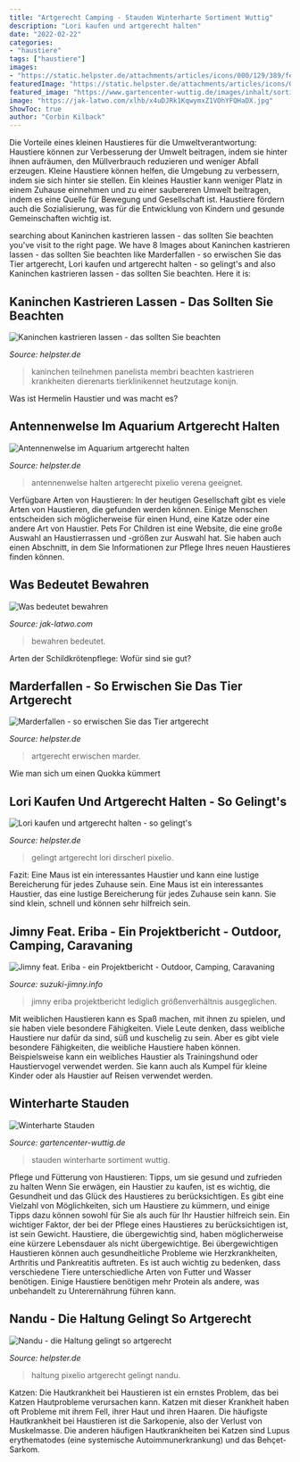 ```yaml
---
title: "Artgerecht Camping - Stauden Winterharte Sortiment Wuttig"
description: "Lori kaufen und artgerecht halten"
date: "2022-02-22"
categories:
- "haustiere"
tags: ["haustiere"]
images:
- "https://static.helpster.de/attachments/articles/icons/000/129/389/featured/iStock_000014159941XSmall.jpg"
featuredImage: "https://static.helpster.de/attachments/articles/icons/000/162/923/featured/545863_web_R_K_by_Wolfgang_Dirscherl_pixelio.de.jpg"
featured_image: "https://www.gartencenter-wuttig.de/images/inhalt/sortiment/winterharte-stauden/Stauden-Wuttig-11.jpg"
image: "https://jak-latwo.com/xlhb/x4uDJRk1KqwymxZ1VOhYFQHaDX.jpg"
ShowToc: true
author: "Corbin Kilback"
---
```



Die Vorteile eines kleinen Haustieres für die Umweltverantwortung: Haustiere können zur Verbesserung der Umwelt beitragen, indem sie hinter ihnen aufräumen, den Müllverbrauch reduzieren und weniger Abfall erzeugen.
Kleine Haustiere können helfen, die Umgebung zu verbessern, indem sie sich hinter sie stellen. Ein kleines Haustier kann weniger Platz in einem Zuhause einnehmen und zu einer saubereren Umwelt beitragen, indem es eine Quelle für Bewegung und Gesellschaft ist. Haustiere fördern auch die Sozialisierung, was für die Entwicklung von Kindern und gesunde Gemeinschaften wichtig ist.

	

		
searching about Kaninchen kastrieren lassen - das sollten Sie beachten you've visit to the right page. We have 8 Images about Kaninchen kastrieren lassen - das sollten Sie beachten like Marderfallen - so erwischen Sie das Tier artgerecht, Lori kaufen und artgerecht halten - so gelingt&#039;s and also Kaninchen kastrieren lassen - das sollten Sie beachten. Here it is:
		
    
## Kaninchen Kastrieren Lassen - Das Sollten Sie Beachten

<img loading=lazy src="https://static.helpster.de/attachments/articles/icons/000/129/389/featured/iStock_000014159941XSmall.jpg" onerror="this.onerror=null;this.src='https://tse2.mm.bing.net/th?id=OIP.tilFYs4gCghj2YOQAKAocAAAAA&amp;pid=15.1';" alt="Kaninchen kastrieren lassen - das sollten Sie beachten">

_Source: helpster.de_

>kaninchen teilnehmen panelista membri beachten kastrieren krankheiten dierenarts tierklinikennet heutzutage konijn. 

	

Was ist Hermelin Haustier und was macht es?

    
## Antennenwelse Im Aquarium Artgerecht Halten

<img loading=lazy src="https://static.helpster.de/attachments/articles/icons/000/096/003/featured/47367_web_R_K_by_Verena_N._pixelio.de.jpg" onerror="this.onerror=null;this.src='https://tse2.mm.bing.net/th?id=OIP.YqiP3q-KcbHTCdj1Fy0UhAHaE8&amp;pid=15.1';" alt="Antennenwelse im Aquarium artgerecht halten">

_Source: helpster.de_

>antennenwelse halten artgerecht pixelio verena geeignet. 

	

Verfügbare Arten von Haustieren:
In der heutigen Gesellschaft gibt es viele Arten von Haustieren, die gefunden werden können. Einige Menschen entscheiden sich möglicherweise für einen Hund, eine Katze oder eine andere Art von Haustier. Pets For Children ist eine Website, die eine große Auswahl an Haustierrassen und -größen zur Auswahl hat. Sie haben auch einen Abschnitt, in dem Sie Informationen zur Pflege Ihres neuen Haustieres finden können.

    
## Was Bedeutet Bewahren

<img loading=lazy src="https://jak-latwo.com/xlhb/x4uDJRk1KqwymxZ1VOhYFQHaDX.jpg" onerror="this.onerror=null;this.src='https://tse4.mm.bing.net/th?id=OIP.u1hoLUHDJAatrRDm3YcYlgAAAA&amp;pid=15.1';" alt="Was bedeutet bewahren">

_Source: jak-latwo.com_

>bewahren bedeutet. 

	

Arten der Schildkrötenpflege: Wofür sind sie gut?

    
## Marderfallen - So Erwischen Sie Das Tier Artgerecht

<img loading=lazy src="https://static.helpster.de/attachments/articles/icons/000/139/394/featured/iStock_000020983173XSmall.jpg" onerror="this.onerror=null;this.src='https://tse3.mm.bing.net/th?id=OIP.8vjwVlmGBaX_t0ii7NFEMwHaE8&amp;pid=15.1';" alt="Marderfallen - so erwischen Sie das Tier artgerecht">

_Source: helpster.de_

>artgerecht erwischen marder. 

	

Wie man sich um einen Quokka kümmert

    
## Lori Kaufen Und Artgerecht Halten - So Gelingt&#039;s

<img loading=lazy src="https://static.helpster.de/attachments/articles/icons/000/162/923/featured/545863_web_R_K_by_Wolfgang_Dirscherl_pixelio.de.jpg" onerror="this.onerror=null;this.src='https://tse3.mm.bing.net/th?id=OIP.xrKfw8OjEErCIcgbEtzLJQHaE6&amp;pid=15.1';" alt="Lori kaufen und artgerecht halten - so gelingt&#039;s">

_Source: helpster.de_

>gelingt artgerecht lori dirscherl pixelio. 

	

Fazit: Eine Maus ist ein interessantes Haustier und kann eine lustige Bereicherung für jedes Zuhause sein.
Eine Maus ist ein interessantes Haustier, das eine lustige Bereicherung für jedes Zuhause sein kann. Sie sind klein, schnell und können sehr hilfreich sein.

    
## Jimny Feat. Eriba - Ein Projektbericht - Outdoor, Camping, Caravaning

<img loading=lazy src="https://cdn.discordapp.com/attachments/677646922814717952/677855109367070777/20190710_181027.jpg" onerror="this.onerror=null;this.src='https://tse3.mm.bing.net/th?id=OIP.TRM2T8N6Y5cBQPO92LTwEAHaEK&amp;pid=15.1';" alt="Jimny feat. Eriba - ein Projektbericht - Outdoor, Camping, Caravaning">

_Source: suzuki-jimny.info_

>jimny eriba projektbericht lediglich größenverhältnis ausgeglichen. 

	

Mit weiblichen Haustieren kann es Spaß machen, mit ihnen zu spielen, und sie haben viele besondere Fähigkeiten.
Viele Leute denken, dass weibliche Haustiere nur dafür da sind, süß und kuschelig zu sein. Aber es gibt viele besondere Fähigkeiten, die weibliche Haustiere haben können. Beispielsweise kann ein weibliches Haustier als Trainingshund oder Haustiervogel verwendet werden. Sie kann auch als Kumpel für kleine Kinder oder als Haustier auf Reisen verwendet werden.

    
## Winterharte Stauden

<img loading=lazy src="https://www.gartencenter-wuttig.de/images/inhalt/sortiment/winterharte-stauden/Stauden-Wuttig-11.jpg" onerror="this.onerror=null;this.src='https://tse2.mm.bing.net/th?id=OIP.Zd-uKjlpYRMeIN8QD3iJywHaE0&amp;pid=15.1';" alt="Winterharte Stauden">

_Source: gartencenter-wuttig.de_

>stauden winterharte sortiment wuttig. 

	

Pflege und Fütterung von Haustieren: Tipps, um sie gesund und zufrieden zu halten
Wenn Sie erwägen, ein Haustier zu kaufen, ist es wichtig, die Gesundheit und das Glück des Haustieres zu berücksichtigen. Es gibt eine Vielzahl von Möglichkeiten, sich um Haustiere zu kümmern, und einige Tipps dazu können sowohl für Sie als auch für Ihr Haustier hilfreich sein. Ein wichtiger Faktor, der bei der Pflege eines Haustieres zu berücksichtigen ist, ist sein Gewicht. Haustiere, die übergewichtig sind, haben möglicherweise eine kürzere Lebensdauer als nicht übergewichtige. Bei übergewichtigen Haustieren können auch gesundheitliche Probleme wie Herzkrankheiten, Arthritis und Pankreatitis auftreten. Es ist auch wichtig zu bedenken, dass verschiedene Tiere unterschiedliche Arten von Futter und Wasser benötigen. Einige Haustiere benötigen mehr Protein als andere, was unbehandelt zu Unterernährung führen kann.

    
## Nandu - Die Haltung Gelingt So Artgerecht

<img loading=lazy src="https://static.helpster.de/attachments/articles/icons/000/107/319/featured/267372_web_R_B_by_Hartmut910_pixelio.de.jpg" onerror="this.onerror=null;this.src='https://tse4.mm.bing.net/th?id=OIP.OuzMNVzjXZpP10eW79zKeQHaE8&amp;pid=15.1';" alt="Nandu - die Haltung gelingt so artgerecht">

_Source: helpster.de_

>haltung pixelio artgerecht gelingt nandu. 

	

Katzen:
Die Hautkrankheit bei Haustieren ist ein ernstes Problem, das bei Katzen Hautprobleme verursachen kann. Katzen mit dieser Krankheit haben oft Probleme mit ihrem Fell, ihrer Haut und ihren Haaren. Die häufigste Hautkrankheit bei Haustieren ist die Sarkopenie, also der Verlust von Muskelmasse. Die anderen häufigen Hautkrankheiten bei Katzen sind Lupus erythematodes (eine systemische Autoimmunerkrankung) und das Behçet-Sarkom.


